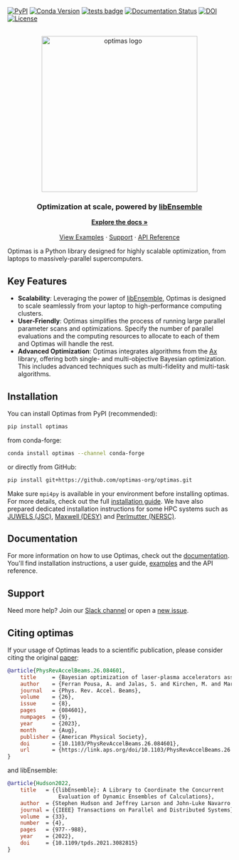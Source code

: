 [![PyPI](https://img.shields.io/pypi/v/optimas)](https://pypi.org/project/optimas/)
[![Conda Version](https://img.shields.io/conda/vn/conda-forge/optimas.svg)](https://anaconda.org/conda-forge/optimas)
[![tests badge](https://github.com/optimas-org/optimas/actions/workflows/unix.yml/badge.svg)](https://github.com/optimas-org/optimas/actions)
[![Documentation Status](https://readthedocs.org/projects/optimas/badge/?version=latest)](https://optimas.readthedocs.io/en/latest/?badge=latest)
[![DOI](https://zenodo.org/badge/287560975.svg)](https://zenodo.org/badge/latestdoi/287560975)
[![License](https://img.shields.io/pypi/l/optimas.svg)](license.txt)

<!-- PROJECT LOGO -->
<br />
<div align="center">
  <a href="https://github.com/othneildrew/Best-README-Template">
    <img src="https://user-images.githubusercontent.com/20479420/219680583-34ac9525-7715-4e2a-b4fe-74848e9f59b2.png" alt="optimas logo" width="350">
  </a>

  <h3 align="center">
    Optimization at scale, powered by
    <a href="https://libensemble.readthedocs.io/"><strong>libEnsemble</strong></a>
  </h3>

  <p align="center">
    <a href="https://optimas.readthedocs.io/"><strong>Explore the docs »</strong></a>
    <br />
    <br />
    <a href="https://optimas.readthedocs.io/en/latest/examples/index.html">View Examples</a>
    ·
    <a href="https://optimas-group.slack.com/">Support</a>
    ·
    <a href="https://optimas.readthedocs.io/en/latest/api/index.html">API Reference</a>
  </p>
</div>

Optimas is a Python library designed for highly scalable optimization, from laptops to massively-parallel supercomputers.


## Key Features

- **Scalability**: Leveraging the power of [libEnsemble](https://github.com/Libensemble/libensemble), Optimas is designed to scale seamlessly from your laptop to high-performance computing clusters.
- **User-Friendly**: Optimas simplifies the process of running large parallel parameter scans and optimizations. Specify the number of parallel evaluations and the computing resources to allocate to each of them and Optimas will handle the rest.
- **Advanced Optimization**: Optimas integrates algorithms from the [Ax](https://github.com/facebook/Ax) library, offering both single- and multi-objective Bayesian optimization. This includes advanced techniques such as multi-fidelity and multi-task algorithms.


## Installation
You can install Optimas from PyPI (recommended):
```sh
pip install optimas
```
from conda-forge:
```sh
conda install optimas --channel conda-forge
```
or directly from GitHub:
```sh
pip install git+https://github.com/optimas-org/optimas.git
```
Make sure `mpi4py` is available in your environment before installing optimas. For more details, check out the full [installation guide](https://optimas.readthedocs.io/en/latest/user_guide/installation_local.html). We have also prepared dedicated installation instructions for some HPC systems such as
[JUWELS (JSC)](https://optimas.readthedocs.io/en/latest/user_guide/installation_juwels.html),
[Maxwell (DESY)](https://optimas.readthedocs.io/en/latest/user_guide/installation_maxwell.html) and
[Perlmutter (NERSC)](https://optimas.readthedocs.io/en/latest/user_guide/installation_perlmutter.html).


## Documentation
For more information on how to use Optimas, check out the [documentation](https://optimas.readthedocs.io/). You'll find installation instructions, a user guide, [examples](https://optimas.readthedocs.io/en/latest/examples/index.html) and the API reference.


## Support
Need more help? Join our [Slack channel](https://optimas-group.slack.com/) or open a [new issue](https://github.com/optimas-org/optimas/issues/new/choose).


## Citing optimas
If your usage of Optimas leads to a scientific publication, please consider citing the original [paper](https://link.aps.org/doi/10.1103/PhysRevAccelBeams.26.084601):
```bibtex
@article{PhysRevAccelBeams.26.084601,
    title     = {Bayesian optimization of laser-plasma accelerators assisted by reduced physical models},
    author    = {Ferran Pousa, A. and Jalas, S. and Kirchen, M. and Martinez de la Ossa, A. and Th\'evenet, M. and Hudson, S. and Larson, J. and Huebl, A. and Vay, J.-L. and Lehe, R.},
    journal   = {Phys. Rev. Accel. Beams},
    volume    = {26},
    issue     = {8},
    pages     = {084601},
    numpages  = {9},
    year      = {2023},
    month     = {Aug},
    publisher = {American Physical Society},
    doi       = {10.1103/PhysRevAccelBeams.26.084601},
    url       = {https://link.aps.org/doi/10.1103/PhysRevAccelBeams.26.084601}
}
```
and libEnsemble:
```bibtex
@article{Hudson2022,
    title   = {{libEnsemble}: A Library to Coordinate the Concurrent
                Evaluation of Dynamic Ensembles of Calculations},
    author  = {Stephen Hudson and Jeffrey Larson and John-Luke Navarro and Stefan M. Wild},
    journal = {{IEEE} Transactions on Parallel and Distributed Systems},
    volume  = {33},
    number  = {4},
    pages   = {977--988},
    year    = {2022},
    doi     = {10.1109/tpds.2021.3082815}
}
```
